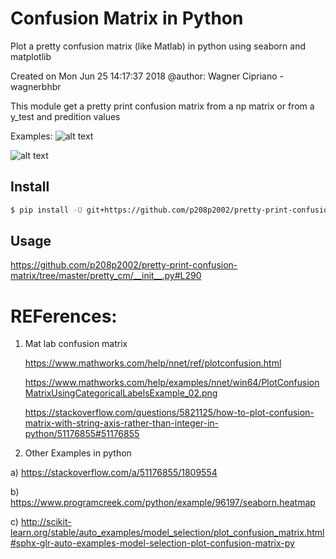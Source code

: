 # Confusion Matrix in Python

Plot a pretty confusion matrix (like Matlab) in python using seaborn and matplotlib

Created on Mon Jun 25 14:17:37 2018
@author: Wagner Cipriano - wagnerbhbr

This module get a pretty print confusion matrix from a np matrix or from a y_test and predition values

Examples:
![alt text](https://raw.githubusercontent.com/wcipriano/pretty-print-confusion-matrix/master/Screenshots/conf_matrix_default_1.png)

![alt text](https://raw.githubusercontent.com/wcipriano/pretty-print-confusion-matrix/master/Screenshots/conf_matrix_default_3.png)

## Install
```bash
$ pip install -U git+https://github.com/p208p2002/pretty-print-confusion-matrix
```

## Usage
https://github.com/p208p2002/pretty-print-confusion-matrix/tree/master/pretty_cm/__init__.py#L290


# REFerences:
1. Mat lab confusion matrix

   https://www.mathworks.com/help/nnet/ref/plotconfusion.html
   
   https://www.mathworks.com/help/examples/nnet/win64/PlotConfusionMatrixUsingCategoricalLabelsExample_02.png

   https://stackoverflow.com/questions/5821125/how-to-plot-confusion-matrix-with-string-axis-rather-than-integer-in-python/51176855#51176855


2. Other Examples in python
  
  a) https://stackoverflow.com/a/51176855/1809554
  
  b) https://www.programcreek.com/python/example/96197/seaborn.heatmap

  c) http://scikit-learn.org/stable/auto_examples/model_selection/plot_confusion_matrix.html#sphx-glr-auto-examples-model-selection-plot-confusion-matrix-py
